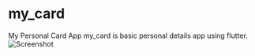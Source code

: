# my_card
My Personal Card App
my_card is basic personal details app using flutter.
![Screenshot](https://github.com/SmakshiA/My_Card/assets/112183051/a7aaa46e-2047-44ea-9427-0f52919255e3)
